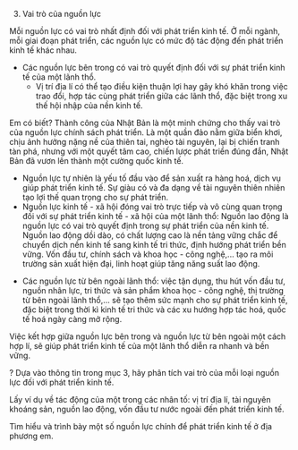 3. Vai trò của nguồn lực

Mỗi nguồn lực có vai trò nhất định đối với phát triển kinh tế. Ở mỗi ngành, mỗi giai đoạn phát triển, các nguồn lực có mức độ tác động đến phát triển kinh tế khác nhau.

- Các nguồn lực bên trong có vai trò quyết định đối với sự phát triển kinh tế của một lãnh thổ.
  + Vị trí địa lí có thể tạo điều kiện thuận lợi hay gây khó khăn trong việc trao đổi, hợp tác cùng phát triển giữa các lãnh thổ, đặc biệt trong xu thế hội nhập của nền kinh tế.

Em có biết?
Thành công của Nhật Bản là một minh chứng cho thấy vai trò của nguồn lực chính sách phát triển. Là một quần đảo nằm giữa biển khơi, chịu ảnh hưởng nặng nề của thiên tai, nghèo tài nguyên, lại bị chiến tranh tàn phá, nhưng với một quyết tâm cao, chiến lược phát triển đúng đắn, Nhật Bản đã vươn lên thành một cường quốc kinh tế.

  + Nguồn lực tự nhiên là yếu tố đầu vào để sản xuất ra hàng hoá, dịch vụ giúp phát triển kinh tế. Sự giàu có và đa dạng về tài nguyên thiên nhiên tạo lợi thế quan trọng cho sự phát triển.
  + Nguồn lực kinh tế - xã hội đóng vai trò trực tiếp và vô cùng quan trọng đối với sự phát triển kinh tế - xã hội của một lãnh thổ: Nguồn lao động là nguồn lực có vai trò quyết định trong sự phát triển của nền kinh tế. Nguồn lao động dồi dào, có chất lượng cao là nền tảng vững chắc để chuyển dịch nền kinh tế sang kinh tế tri thức, định hướng phát triển bền vững. Vốn đầu tư, chính sách và khoa học - công nghệ,... tạo ra môi trường sản xuất hiện đại, linh hoạt giúp tăng năng suất lao động.

- Các nguồn lực từ bên ngoài lãnh thổ: việc tận dụng, thu hút vốn đầu tư, nguồn nhân lực, tri thức và sản phẩm khoa học - công nghệ, thị trường từ bên ngoài lãnh thổ,... sẽ tạo thêm sức mạnh cho sự phát triển kinh tế, đặc biệt trong thời kì kinh tế tri thức và các xu hướng hợp tác hoá, quốc tế hoá ngày càng mở rộng.

Việc kết hợp giữa nguồn lực bên trong và nguồn lực từ bên ngoài một cách hợp lí, sẽ giúp phát triển kinh tế của một lãnh thổ diễn ra nhanh và bền vững.

? Dựa vào thông tin trong mục 3, hãy phân tích vai trò của mỗi loại nguồn lực đối với phát triển kinh tế.

Lấy ví dụ về tác động của một trong các nhân tố: vị trí địa lí, tài nguyên khoáng sản, nguồn lao động, vốn đầu tư nước ngoài đến phát triển kinh tế.

Tìm hiểu và trình bày một số nguồn lực chính để phát triển kinh tế ở địa phương em.